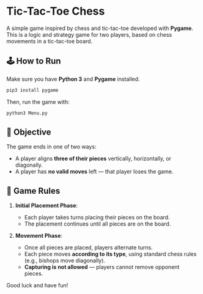 # Tic-Tac-Toe Chess

A simple game inspired by chess and tic-tac-toe developed with **Pygame**. This is a logic and strategy game for two players, based on chess movements in a tic-tac-toe board.

## 🕹 How to Run

Make sure you have **Python 3** and **Pygame** installed.

```bash
pip3 install pygame
```

Then, run the game with:

```bash
python3 Menu.py
```

## 🎯 Objective

The game ends in one of two ways:
- A player aligns **three of their pieces** vertically, horizontally, or diagonally.
- A player has **no valid moves** left — that player loses the game.

## 🧩 Game Rules

1. **Initial Placement Phase**:
   - Each player takes turns placing their pieces on the board.
   - The placement continues until all pieces are on the board.

2. **Movement Phase**:
   - Once all pieces are placed, players alternate turns.
   - Each piece moves **according to its type**, using standard chess rules (e.g., bishops move diagonally).
   - **Capturing is not allowed** — players cannot remove opponent pieces.


Good luck and have fun!
